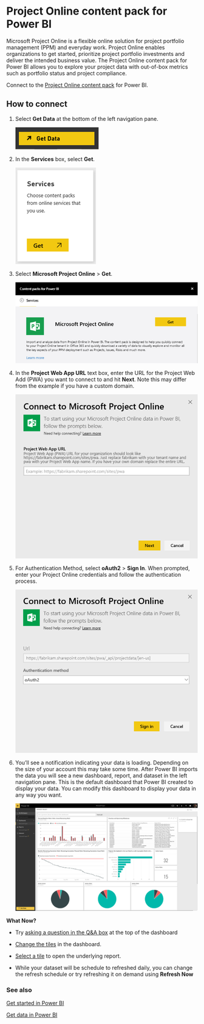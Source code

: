 <properties 
   pageTitle="Project Online content pack for Power BI"
   description="Project Online content pack for Power BI"
   services="powerbi" 
   documentationCenter="" 
   authors="theresapalmer" 
   manager="mblythe" 
   backup=""
   editor=""
   tags=""
   qualityFocus="no"
   qualityDate=""/>
 
<tags
   ms.service="powerbi"
   ms.devlang="NA"
   ms.topic="article"
   ms.tgt_pltfrm="NA"
   ms.workload="powerbi"
   ms.date="05/17/2016"
   ms.author="tpalmer"/>
# Project Online content pack for Power BI

Microsoft Project Online is a flexible online solution for project portfolio management (PPM) and everyday work. Project Online enables organizations to get started, prioritize project portfolio investments and deliver the intended business value. The Project Online content pack for Power BI allows you to explore your project data with out-of-box metrics such as portfolio status and project compliance.

Connect to the [Project Online content pack](https://app.powerbi.com/getdata/services/project-online) for Power BI.

## How to connect

1. Select **Get Data** at the bottom of the left navigation pane.

	![](media/powerbi-content-pack-project-online/getdata.png)

2.  In the **Services** box, select **Get**.

	![](media/powerbi-content-pack-project-online/services.png)

3.  Select **Microsoft Project Online** \> **Get**. 

	![](media/powerbi-content-pack-project-online/mproject.png)

4. In the **Project Web App URL** text box, enter the URL for the Project Web Add (PWA) you want to connect to and hit **Next**. Note this may differ from the example if you have a custom domain.

    ![](media/powerbi-content-pack-project-online/params.png)

5. For Authentication Method, select **oAuth2** \> **Sign In**. When prompted, enter your Project Online credentials and follow the authentication process.

	![](media/powerbi-content-pack-project-online/creds.png)

6.  You’ll see a notification indicating your data is loading. Depending on the size of your account this may take some time. After Power BI imports the data you will see a new dashboard, report, and dataset in the left navigation pane. This is the default dashboard that Power BI created to display your data. You can modify this dashboard to display your data in any way you want.

	![](media/powerbi-content-pack-project-online/dashboard2.png)

**What Now?**

- Try [asking a question in the Q&A box](powerbi-service-q-and-a.md) at the top of the dashboard

- [Change the tiles](powerbi-service-edit-a-tile-in-a-dashboard.md) in the dashboard.

- [Select a tile](powerbi-service-dashboard-tiles.md) to open the underlying report.

- While your dataset will be schedule to refreshed daily, you can change the refresh schedule or try refreshing it on demand using **Refresh Now**

### See also

[Get started in Power BI](powerbi-service-get-started.md)

[Get data in Power BI](powerbi-service-get-data.md)


